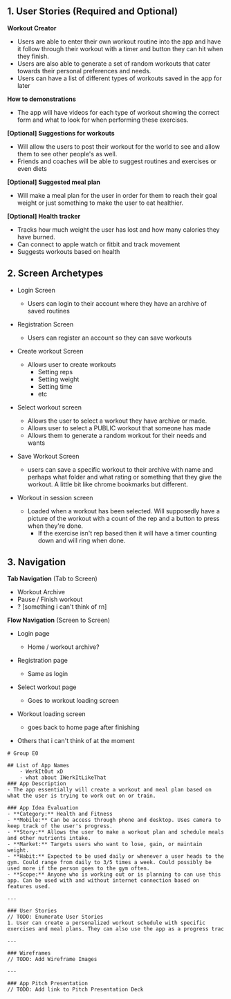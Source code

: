 ## 1. User Stories (Required and Optional)

**Workout Creator**

 * Users are able to enter their own workout routine into the app and have it follow through their workout with a timer and button they can hit when they finish.
 * Users are also able to generate a set of random workouts that cater towards their personal preferences and needs.
 * Users can have a list of different types of workouts saved in the app for later

**How to demonstrations**

 * The app will have videos for each type of workout showing the correct form and what to look for when performing these exercises.

**[Optional] Suggestions for workouts**
 
 * Will allow the users to post their workout for the world to see and allow them to see other people's as well.
 * Friends and coaches will be able to suggest routines and exercises or even diets

**[Optional] Suggested meal plan**

 * Will make a meal plan for the user in order for them to reach their goal weight or just something to make the user to eat healthier.

**[Optional] Health tracker**

 * Tracks how much weight the user has lost and how many calories they have burned.
 * Can connect to apple watch or fitbit and track movement
 * Suggests workouts based on health


## 2. Screen Archetypes

 * Login Screen
   * Users can login to their account where they have an archive of saved routines
   
 * Registration Screen
   * Users can register an account so they can save workouts

 * Create workout Screen
   * Allows user to create workouts
       * Setting reps
       * Setting weight
       * Setting time
       * etc

 * Select workout screen
   * Allows the user to select a workout they have archive or made.
   * Allows user to select a PUBLIC workout that someone has made
   * Allows them to generate a random workout for their needs and wants

 * Save Workout Screen
   * users can save a specific workout to their archive with name and perhaps what folder and what rating or something that they give the workout. A little bit like chrome bookmarks but different.

 * Workout in session screen
   * Loaded when a workout has been selected. Will supposedly have a picture of the workout with a count of the rep and a button to press when they're done.
       * If the exercise isn't rep based then it will have a timer counting down and will ring when done.

## 3. Navigation

**Tab Navigation** (Tab to Screen)

 * Workout Archive
 * Pause / Finish workout
 * ? [something i can't think of rn]

**Flow Navigation** (Screen to Screen)

 * Login page
   * Home / workout archive?
 * Registration page
   * Same as login
 * Select workout page
   * Goes to workout loading screen
 * Workout loading screen 
   * goes back to home page after finishing

 * Others that i can't think of at the moment

~~~~~~~~~~~~~~~~~~~~~~~~~~~~~~~~~~~~~~~~~~~~~~~~~~~~~~~~~~~~~~~~~~~~~~~~~~~
# Group E0 

## List of App Names
    - WerkItOut xD
    - what about IWerkItLikeThat
### App Description
- The app essentially will create a workout and meal plan based on what the user is trying to work out on or train. 

### App Idea Evaluation
- **Category:** Health and Fitness
- **Mobile:** Can be access through phone and desktop. Uses camera to keep track of the user's progress.
- **Story:** Allows the user to make a workout plan and schedule meals and other nutrients intake.
- **Market:** Targets users who want to lose, gain, or maintain weight. 
- **Habit:** Expected to be used daily or whenever a user heads to the gym. Could range from daily to 3/5 times a week. Could possibly be used more if the person goes to the gym often.
- **Scope:** Anyone who is working out or is planning to can use this app. Can be used with and without internet connection based on features used.

---

### User Stories
// TODO: Enumerate User Stories
1. User can create a personalized workout schedule with specific exercises and meal plans. They can also use the app as a progress trac

---

### Wireframes
// TODO: Add Wireframe Images

---

### App Pitch Presentation
// TODO: Add link to Pitch Presentation Deck
